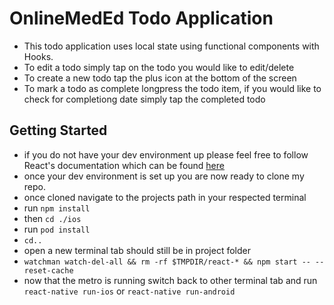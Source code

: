 # OnlineMedEd Todo Application

- This todo application uses local state using functional components with Hooks.
- To edit a todo simply tap on the todo you would like to edit/delete
- To create a new todo tap the plus icon at the bottom of the screen
- To mark a todo as complete longpress the todo item, if you would like to check for completiong date simply tap the completed todo

## Getting Started

- if you do not have your dev environment up please feel free to follow React's documentation which can be found [here](https://reactnative.dev/docs/environment-setup)
- once your dev environment is set up you are now ready to clone my repo.
- once cloned navigate to the projects path in your respected terminal
- run ```npm install```
- then ```cd ./ios```
- run ```pod install```
- ```cd..```
- open a new terminal tab should still be in project folder
- ```watchman watch-del-all && rm -rf $TMPDIR/react-* && npm start -- --reset-cache```
- now that the metro is running switch back to other terminal tab and run ```react-native run-ios``` or ```react-native run-android```

